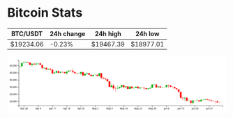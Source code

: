 # Bitcoin Stats

BTC/USDT|24h change|24h high|24h low|
|---|---|---|---|
|$19234.06|-0.23%|$19467.39|$18977.01|

<img src="./chart.svg">

